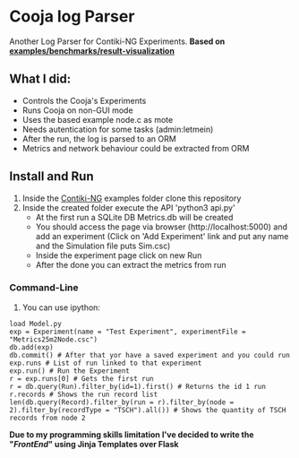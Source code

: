 # Cooja log Parser

Another Log Parser for Contiki-NG Experiments.
**Based on [examples/benchmarks/result-visualization](https://github.com/contiki-ng/contiki-ng/tree/develop/examples/benchmarks/result-visualization)**

## What I did:
- Controls the Cooja's Experiments
- Runs Cooja on non-GUI mode
- Uses the based example node.c as mote
- Needs autentication for some tasks (admin:letmein)
- After the run, the log is parsed to an ORM
- Metrics and network behaviour could be extracted from ORM

## Install and Run
1. Inside the [Contiki-NG](https://github.com/contiki-ng/contiki-ng) examples folder clone this repository
2. Inside the created folder execute the API 'python3 api.py'
   - At the first run a SQLite DB Metrics.db will be created
   - You should access the page via browser (http://localhost:5000) and add an experiment (Click on 'Add Experiment' link and put any name and the Simulation file puts Sim.csc)
   - Inside the experiment page click on new Run
   - After the done you can extract the metrics from run
 ### Command-Line
 1. You can use ipython:
   ```
   load Model.py
   exp = Experiment(name = "Test Experiment", experimentFile = "Metrics25m2Node.csc")
   db.add(exp)
   db.commit() # After that yor have a saved experiment and you could run
   exp.runs # List of run linked to that experiment
   exp.run() # Run the Experiment
   r = exp.runs[0] # Gets the first run
   r = db.query(Run).filter_by(id=1).first() # Returns the id 1 run
   r.records # Shows the run record list
   len(db.query(Record).filter_by(run = r).filter_by(node = 2).filter_by(recordType = "TSCH").all()) # Shows the quantity of TSCH records from node 2
   ```


**Due to my programming skills limitation I've decided to write the "_FrontEnd_" using Jinja Templates over Flask**

